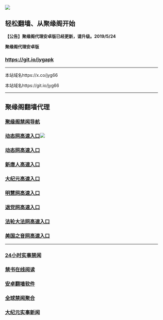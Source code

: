 ![](https://raw.githubusercontent.com/hao369/a/master/j.jpg)



## 轻松翻墙、从聚缘阁开始



**【公告】聚缘阁代理安卓版已经更新，请升级。2019/5/24**

 
**聚缘阁代理安卓版**
### https://git.io/jygapk  

***

本站域名https://x.co/jyg66 

本站域名https://git.io/jyg66



***




## 聚缘阁翻墙代理 


### [聚缘阁禁闻导航](http://uee.me/cQPCH)

### [动态网高速入口](http://asef3e2e.as2.acusticb.ro/6/4324232/543)![](https://raw.githubusercontent.com/hao369/a/master/jygdl.gif)


### [动态网高速入口](https://sejku4et49.execute-api.ap-northeast-1.amazonaws.com/ge)


### [新唐人高速入口](http://asef3e2e.as2.acusticb.ro/6/4324232/5)

### [大纪元高速入口](http://asef3e2e.as2.acusticb.ro/6/4324232/7)

### [明慧网高速入口](http://asef3e2e.as2.acusticb.ro/6/4324232/3)

### [退党网高速入口](http://asef3e2e.as2.acusticb.ro/6/4324232/8)

### [法轮大法网高速入口](http://asef3e2e.as1.acusticb.ro/6/4324232/15)

### [美国之音网高速入口](http://asef3e2e.as1.acusticb.ro/6/4324232/18)



***






### [24小时实事禁闻](https://git.io/fj3Go)

### [禁书在线阅读](https://github.com/txyzum203/djy/blob/master/gb/9p.md?flntdtv#1)


### [安卓翻墙软件](https://git.io/afq)

### [全球禁闻聚合](https://github.com/gfw-breaker/banned-news1/blob/master/README.md)

### [大纪元实事新闻](https://git.io/fjmgE)






